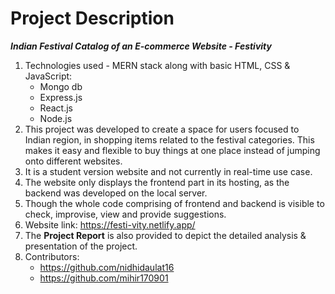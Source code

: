 # Project Description
***Indian Festival Catalog of an E-commerce Website - Festivity***
1) Technologies used - MERN stack along with basic HTML, CSS & JavaScript:
   - Mongo db
   - Express.js
   - React.js
   - Node.js
2) This project was developed to create a space for users focused to Indian region, in shopping items related to the festival categories.
   This makes it easy and flexible to buy things at one place instead of jumping onto different websites. 
3) It is a student version website and not currently in real-time use case.
4) The website only displays the frontend part in its hosting, as the backend was developed on the local server.
5) Though the whole code comprising of frontend and backend is visible to check, improvise, view and provide suggestions.
6) Website link: https://festi-vity.netlify.app/
7) The **Project Report** is also provided to depict the detailed analysis & presentation of the project.
8) Contributors:
   - https://github.com/nidhidaulat16
   - https://github.com/mihir170901
   
